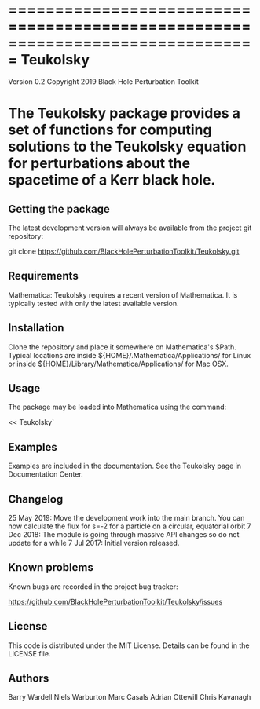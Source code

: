 ===============================================================================
 Teukolsky
===============================================================================
 Version 0.2
 Copyright 2019 Black Hole Perturbation Toolkit

The Teukolsky package provides a set of functions for computing solutions
to the Teukolsky equation for perturbations about the spacetime of a Kerr
black hole.
===============================================================================


Getting the package
-------------------
The latest development version will always be available from the project git
repository:

git clone https://github.com/BlackHolePerturbationToolkit/Teukolsky.git


Requirements
------------
Mathematica: Teukolsky requires a recent version of Mathematica. It is
             typically tested with only the latest available version.


Installation
------------
Clone the repository and place it somewhere on Mathematica's $Path.
Typical locations are inside ${HOME}/.Mathematica/Applications/ for Linux or
inside ${HOME}/Library/Mathematica/Applications/ for Mac OSX.


Usage
-----
The package may be loaded into Mathematica using the command:

<< Teukolsky`


Examples
--------
Examples are included in the documentation. See the Teukolsky page in
Documentation Center.


Changelog
---------
25 May 2019: Move the development work into the main branch. You can now calculate the flux for s=-2 for a particle on a circular, equatorial orbit
7 Dec 2018: The module is going through massive API changes so do not update for a while
7 Jul 2017: Initial version released.


Known problems
--------------
Known bugs are recorded in the project bug tracker:

https://github.com/BlackHolePerturbationToolkit/Teukolsky/issues


License
-------
This code is distributed under the MIT License. Details can
be found in the LICENSE file.


Authors
-------
Barry Wardell
Niels Warburton
Marc Casals
Adrian Ottewill
Chris Kavanagh
